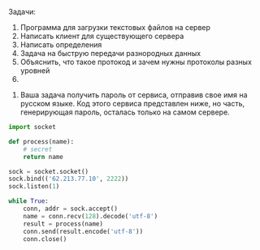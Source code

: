 Задачи:

1) Программа для загрузки текстовых файлов на сервер
2) Написать клиент для существующего сервера
3) Написать определения
4) Задача на быструю передачи разнородных данных
5) Объяснить, что такое протокод и зачем нужны протоколы разных уровней
6) 

1. Ваша задача получить пароль от сервиса, отправив свое имя на русском языке. Код этого сервиса представлен ниже, но часть, генерирующая пароль, осталась только на самом сервере.

```python
import socket

def process(name):
    # secret
    return name

sock = socket.socket()
sock.bind(('62.213.77.10', 2222))
sock.listen(1)

while True:
    conn, addr = sock.accept()
    name = conn.recv(128).decode('utf-8')
    result = process(name)
    conn.send(result.encode('utf-8'))
    conn.close()
```

